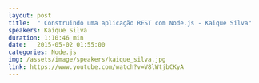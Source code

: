 ```yaml
---
layout: post
title:  " Construindo uma aplicação REST com Node.js - Kaique Silva"
speakers: Kaique Silva
duration: 1:10:46 min
date:   2015-05-02 01:55:00
categories: Node.js
img: /assets/image/speakers/kaique_silva.jpg
link: https://www.youtube.com/watch?v=V8lWtjbCKyA
---
```

